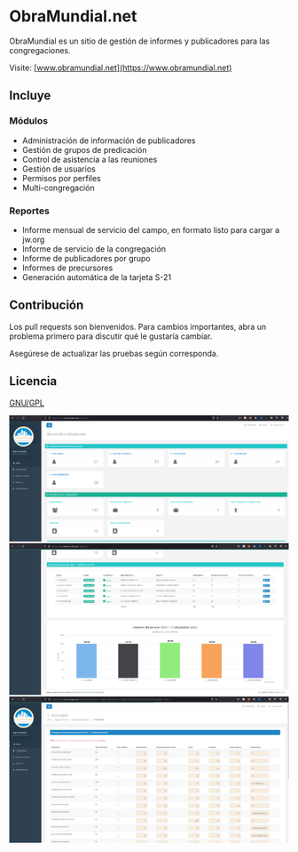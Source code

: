 # ObraMundial.net

ObraMundial es un sitio de gestión de informes y publicadores para las congregaciones.

Visite: [www.obramundial.net](https://www.obramundial.net)

## Incluye
### Módulos
- Administración de información de publicadores
- Gestión de grupos de predicación
- Control de asistencia a las reuniones
- Gestión de usuarios
- Permisos por perfiles
- Multi-congregación

### Reportes
- Informe mensual de servicio del campo, en formato listo para cargar a jw.org
- Informe de servicio de la congregación
- Informe de publicadores por grupo
- Informes de precursores
- Generación automática de la tarjeta S-21

## Contribución
Los pull requests son bienvenidos. Para cambios importantes, abra un problema primero para discutir qué le gustaría cambiar.

Asegúrese de actualizar las pruebas según corresponda. 

## Licencia
[GNU/GPL](https://www.gnu.org/licenses/gpl-3.0.html)

![](img/screenshots/home.png)
![](img/screenshots/home-reports.png)
![](img/screenshots/informes.png)